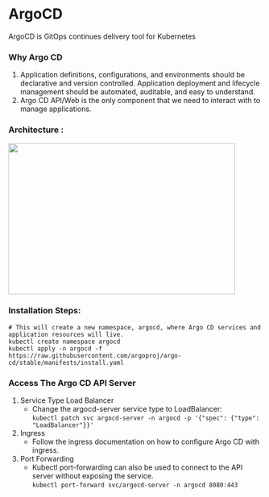 # ArgoCD
ArgoCD is GitOps continues delivery tool for Kubernetes

### Why Argo CD
1. Application definitions, configurations, and environments should be declarative and version controlled. Application deployment and lifecycle management should be automated, auditable, and easy to understand.
2. Argo CD API/Web is the only component that we need to interact with to manage applications.

### Architecture :
<img src = "https://github.com/KundanKukadiya/ArgoCD/assets/41021278/04008bf9-30a4-4222-891d-7c3c586ab885" width="450" height="300">

### Installation Steps:
```
# This will create a new namespace, argocd, where Argo CD services and application resources will live.
kubectl create namespace argocd
kubectl apply -n argocd -f https://raw.githubusercontent.com/argoproj/argo-cd/stable/manifests/install.yaml
```
### Access The Argo CD API Server
1. Service Type Load Balancer
   - Change the argocd-server service type to LoadBalancer: <br>
    ``` kubectl patch svc argocd-server -n argocd -p '{"spec": {"type": "LoadBalancer"}}' ```
2. Ingress
   - Follow the ingress documentation on how to configure Argo CD with ingress.
3. Port Forwarding
   - Kubectl port-forwarding can also be used to connect to the API server without exposing the service. <br>
     ``` kubectl port-forward svc/argocd-server -n argocd 8080:443 ```

